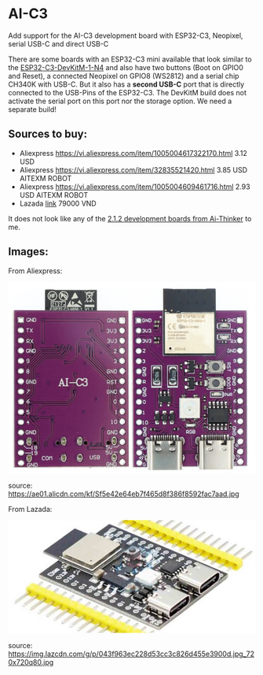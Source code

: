 # AI-C3

Add support for the AI-C3 development board with ESP32-C3, Neopixel, serial USB-C and direct USB-C

There are some boards with an ESP32-C3 mini available that look similar to the [ESP32-C3-DevKitM-1-N4](https://circuitpython.org/board/espressif_esp32c3_devkitm_1_n4/) and also have two buttons (Boot on GPIO0 and Reset), a connected Neopixel on GPIO8 (WS2812) and a serial chip CH340K with USB-C. But it also has a __second USB-C__ port that is directly connected to the USB-Pins of the ESP32-C3. The DevKitM build does not activate the serial port on this port nor the storage option. We need a separate build!

## Sources to buy:

- Aliexpress https://vi.aliexpress.com/item/1005004617322170.html 3.12 USD
- Aliexpress https://vi.aliexpress.com/item/32835521420.html 3.85 USD AITEXM ROBOT
- Aliexpress https://vi.aliexpress.com/item/1005004609461716.html 2.93 USD AITEXM ROBOT
- Lazada [link](https://www.lazada.vn/products/esp32-esp32-c3-ai-c3-esp32-c3-devkitm-1-esp32-c3-mini-1-ai-s3-esp32-s3-n16r8-esp32-s3-devkit-c-dual-type-c-usb-development-board-i2429025266-s11992736353.html) 79000 VND

It does not look like any of the [2.1.2 development boards from Ai-Thinker](https://docs.ai-thinker.com/en/esp32c3) to me.

## Images:

From Aliexpress:

![Aliexpress one](docs/esp32_c3_aliexpress.jpg)

source: https://ae01.alicdn.com/kf/Sf5e42e64eb7f465d8f386f8592fac7aad.jpg

From Lazada:

![Lazada image](docs/esp32_c3_lazada.jpg)

source: https://img.lazcdn.com/g/p/043f963ec228d53cc3c826d455e3900d.jpg_720x720q80.jpg
